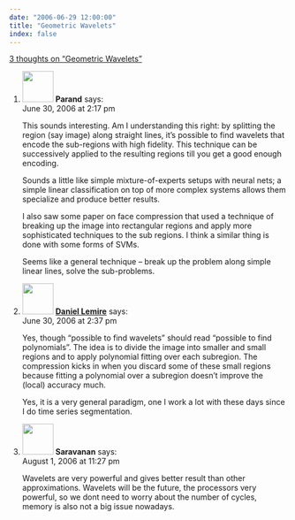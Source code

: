 ```yaml
---
date: "2006-06-29 12:00:00"
title: "Geometric Wavelets"
index: false
---
```


[3 thoughts on &ldquo;Geometric Wavelets&rdquo;](/lemire/blog/2006/06-29-geometric-wavelets)

<ol class="comment-list">
<li id="comment-12114" class="comment even thread-even depth-1">
<div class="comment-author vcard">
<img alt src="https://secure.gravatar.com/avatar/ab82fd8b5ffe4d09c2bb5f9c14d34b09?s=56&#038;d=mm&#038;r=g" srcset="https://secure.gravatar.com/avatar/ab82fd8b5ffe4d09c2bb5f9c14d34b09?s=112&#038;d=mm&#038;r=g 2x" class="avatar avatar-56 photo" height="56" width="56" decoding="async" /> <b class="fn">Parand</b> <span class="says">says:</span> </div>
<div class="comment-metadata"><time datetime="2006-06-30T14:17:09+00:00">June 30, 2006 at 2:17 pm</time></a> </div>
<div class="comment-content">
<p>This sounds interesting. Am I understanding this right: by splitting the region (say image) along straight lines, it&rsquo;s possible to find wavelets that encode the sub-regions with high fidelity. This technique can be successively applied to the resulting regions till you get a good enough encoding.</p>
<p>Sounds a little like simple mixture-of-experts setups with neural nets; a simple linear classification on top of more complex systems allows them specialize and produce better results.</p>
<p>I also saw some paper on face compression that used a technique of breaking up the image into rectangular regions and apply more sophisticated techniques to the sub regions. I think a similar thing is done with some forms of SVMs.</p>
<p>Seems like a general technique &#8211; break up the problem along simple linear lines, solve the sub-problems.</p>
</div>
</li>
<li id="comment-12120" class="comment odd alt thread-odd thread-alt depth-1">
<div class="comment-author vcard">
<img alt src="https://secure.gravatar.com/avatar/9c8641f1aebb6763ecf07d31107db2c6?s=56&#038;d=mm&#038;r=g" srcset="https://secure.gravatar.com/avatar/9c8641f1aebb6763ecf07d31107db2c6?s=112&#038;d=mm&#038;r=g 2x" class="avatar avatar-56 photo" height="56" width="56" decoding="async" /> <b class="fn"><a href="https://lemire.me/blog/" class="url" rel="ugc">Daniel Lemire</a></b> <span class="says">says:</span> </div>
<div class="comment-metadata"><time datetime="2006-06-30T14:37:11+00:00">June 30, 2006 at 2:37 pm</time></a> </div>
<div class="comment-content">
<p>Yes, though &ldquo;possible to find wavelets&rdquo; should read &ldquo;possible to find polynomials&rdquo;. The idea is to divide the image into smaller and small regions and to apply polynomial fitting over each subregion. The compression kicks in when you discard some of these small regions because fitting a polynomial over a subregion doesn&rsquo;t improve the (local) accuracy much.</p>
<p>Yes, it is a very general paradigm, one I work a lot with these days since I do time series segmentation.</p>
</div>
</li>
<li id="comment-17900" class="comment even thread-even depth-1">
<div class="comment-author vcard">
<img alt src="https://secure.gravatar.com/avatar/efaf010470cba564b1106cdefdd3af03?s=56&#038;d=mm&#038;r=g" srcset="https://secure.gravatar.com/avatar/efaf010470cba564b1106cdefdd3af03?s=112&#038;d=mm&#038;r=g 2x" class="avatar avatar-56 photo" height="56" width="56" loading="lazy" decoding="async" /> <b class="fn">Saravanan</b> <span class="says">says:</span> </div>
<div class="comment-metadata"><time datetime="2006-08-01T23:27:59+00:00">August 1, 2006 at 11:27 pm</time></a> </div>
<div class="comment-content">
<p>Wavelets are very powerful and gives better result than other approximations. Wavelets will be the future, the processors very powerful, so we dont need to worry about the number of cycles, memory is also not a big issue nowadays.</p>
</div>
</li>
</ol>

